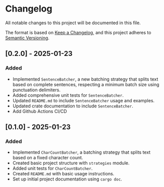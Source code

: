 # Changelog

All notable changes to this project will be documented in this file.

The format is based on [Keep a Changelog](https://keepachangelog.com/en/1.0.0/),
and this project adheres to [Semantic Versioning](https://semver.org/spec/v2.0.0.html).

## [0.2.0] - 2025-01-23

### Added

- Implemented `SentenceBatcher`, a new batching strategy that splits text based on complete sentences, respecting a minimum batch size using punctuation delimiters.
- Added comprehensive unit tests for `SentenceBatcher`.
- Updated `README.md` to include `SentenceBatcher` usage and examples.
- Updated crate documentation to include `SentenceBatcher`.
- Add Github Actions CI/CD

## [0.1.0] - 2025-01-23

### Added

- Implemented `CharCountBatcher`, a batching strategy that splits text based on a fixed character count.
- Created basic project structure with `strategies` module.
- Added unit tests for `CharCountBatcher`.
- Created `README.md` with basic usage instructions.
- Set up initial project documentation using `cargo doc`.
